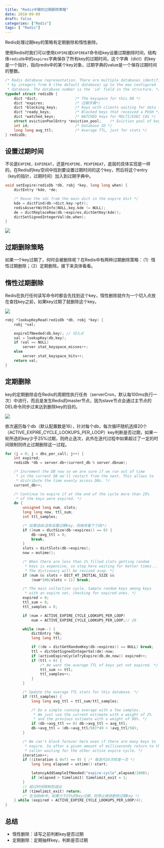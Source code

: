 ```yaml
---
title: "Redis中键的过期删除策略"
date: 2018-09-09
draft: false
categories: ["Redis"]
tags: [ "Redis"]
---
```


Redis处理过期key的策略有定期删除和惰性删除。

使用Redis时我们可以使用`EXPIRE`或`EXPIREAT`命令给key设置过期删除时间，结构体`redisDb`中的`expires`字典保存了所有key的过期时间，这个字典（dict）的key是一个指针，指向redis中的某个key对象，过期字典的value是一个保存过期时间的整数。

```c
/* Redis database representation. There are multiple databases identified
 * by integers from 0 (the default database) up to the max configured
 * database. The database number is the 'id' field in the structure. */
typedef struct redisDb {
    dict *dict;                 /* The keyspace for this DB */
    dict *expires;              /* 过期字典*/
    dict *blocking_keys;        /* Keys with clients waiting for data (BLPOP) */
    dict *ready_keys;           /* Blocked keys that received a PUSH */
    dict *watched_keys;         /* WATCHED keys for MULTI/EXEC CAS */
    struct evictionPoolEntry *eviction_pool;    /* Eviction pool of keys */
    int id;                     /* Database ID */
    long long avg_ttl;          /* Average TTL, just for stats */
} redisDb;
```

## 设置过期时间

不论是`EXPIRE，EXPIREAT`，还是`PEXPIRE，PEXPIREAT`，底层的具体实现是一样的。在Redis的key空间中找到要设置过期时间的这个key，然后将这个entry（key的指针，过期时间）加入到过期字典中。

```c
void setExpire(redisDb *db, robj *key, long long when) {
    dictEntry *kde, *de;

    /* Reuse the sds from the main dict in the expire dict */
    kde = dictFind(db->dict,key->ptr);
    redisAssertWithInfo(NULL,key,kde != NULL);
    de = dictReplaceRaw(db->expires,dictGetKey(kde));
    dictSetSignedIntegerVal(de,when);
}
```

![](/images/redis-expire-1.jpg)

## 过期删除策略

如果一个key过期了，何时会被删除呢？在Redis中有两种过期删除策略：（1）惰性过期删除；（2）定期删除。接下来具体看看。

## 惰性过期删除

Redis在执行任何读写命令时都会先找到这个key，惰性删除就作为一个切入点放在查找key之前，如果key过期了就删除这个key。

![](/images/redis-expire-2.jpg)

```c
robj *lookupKeyRead(redisDb *db, robj *key) {
    robj *val;

    expireIfNeeded(db,key); // 切入点
    val = lookupKey(db,key);
    if (val == NULL)
        server.stat_keyspace_misses++;
    else
        server.stat_keyspace_hits++;
    return val;
}
```


## 定期删除

key的定期删除会在Redis的周期性执行任务（serverCron，默认每100ms执行一次）中进行，而且是发生Redis的master节点，因为slave节点会通过主节点的DEL命令同步过来达到删除key的目的。

![](/images/redis-expire-3.jpg)

依次遍历每个db（默认配置数是16），针对每个db，每次循环随机选择20个（ACTIVE_EXPIRE_CYCLE_LOOKUPS_PER_LOOP）key判断是否过期，如果一轮所选的key少于25%过期，则终止迭次，此外在迭代过程中如果超过了一定的时间限制则终止过期删除这一过程。



```c
for (j = 0; j < dbs_per_call; j++) {
    int expired;
    redisDb *db = server.db+(current_db % server.dbnum);

    /* Increment the DB now so we are sure if we run out of time
     * in the current DB we'll restart from the next. This allows to
     * distribute the time evenly across DBs. */
    current_db++;

    /* Continue to expire if at the end of the cycle more than 25%
     * of the keys were expired. */
    do {
        unsigned long num, slots;
        long long now, ttl_sum;
        int ttl_samples;

        /* 如果该db没有设置过期key，则继续看下个db*/
        if ((num = dictSize(db->expires)) == 0) {
            db->avg_ttl = 0;
            break;
        }
        slots = dictSlots(db->expires);
        now = mstime();

        /* When there are less than 1% filled slots getting random
         * keys is expensive, so stop here waiting for better times...
         * The dictionary will be resized asap. */
        if (num && slots > DICT_HT_INITIAL_SIZE &&
            (num*100/slots < 1)) break;

        /* The main collection cycle. Sample random keys among keys
         * with an expire set, checking for expired ones. */
        expired = 0;
        ttl_sum = 0;
        ttl_samples = 0;

        if (num > ACTIVE_EXPIRE_CYCLE_LOOKUPS_PER_LOOP)
            num = ACTIVE_EXPIRE_CYCLE_LOOKUPS_PER_LOOP;// 20

        while (num--) {
            dictEntry *de;
            long long ttl;

            if ((de = dictGetRandomKey(db->expires)) == NULL) break;
            ttl = dictGetSignedIntegerVal(de)-now;
            if (activeExpireCycleTryExpire(db,de,now)) expired++;
            if (ttl > 0) {
                /* We want the average TTL of keys yet not expired. */
                ttl_sum += ttl;
                ttl_samples++;
            }
        }

        /* Update the average TTL stats for this database. */
        if (ttl_samples) {
            long long avg_ttl = ttl_sum/ttl_samples;

            /* Do a simple running average with a few samples.
             * We just use the current estimate with a weight of 2%
             * and the previous estimate with a weight of 98%. */
            if (db->avg_ttl == 0) db->avg_ttl = avg_ttl;
            db->avg_ttl = (db->avg_ttl/50)*49 + (avg_ttl/50);
        }

        /* We can't block forever here even if there are many keys to
         * expire. So after a given amount of milliseconds return to the
         * caller waiting for the other active expire cycle. */
        iteration++;
        if ((iteration & 0xf) == 0) { /* 每迭代16次检查一次 */
            long long elapsed = ustime()-start;

            latencyAddSampleIfNeeded("expire-cycle",elapsed/1000);
            if (elapsed > timelimit) timelimit_exit = 1;
        }
		// 超过时间限制则退出
        if (timelimit_exit) return;
        /* 在当前db中，如果少于25%的key过期，则停止继续删除过期key */
    } while (expired > ACTIVE_EXPIRE_CYCLE_LOOKUPS_PER_LOOP/4);
}
```


## 总结

* 惰性删除：读写之前判断key是否过期
* 定期删除：定期抽样key，判断是否过期



